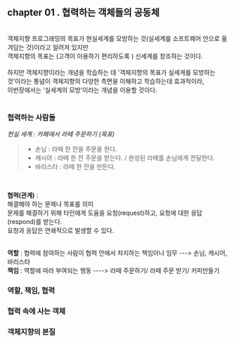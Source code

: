 ## chapter 01 . 협력하는 객체들의 공동체</br>
</br>
객체지향 프로그래밍의 목표가 현실세계를 모방하는 것(실세계를 소프트웨어 안으로 옮겨담는 것)이라고 알려져 있지만 </br>
객체지향의 목표는 (고객이 이용하기 편리하도록 ) 신세계를 창조하는 것이다. </br>
</br>
하지만 객체지향이라는 개념을 학습하는 데 '객체지향의 목표가 실세게를 모방하는 것'이라는 통념이 객체지향의 다양한 측면을 이해하고 학습하는데 효과적이라, </br>
이번장에서는 '실세계의 모방'이라는 개념을 이용할 것이다.
</br>
</br>

### 협력하는 사람들</br>
*현실 세계 : 카페에서 라떼 주문하기 (목표) </br>*
>  + 손님 : 라떼 한 잔을 주문을 한다.</br>
>  + 캐시어 : 라떼 한 잔 주문을 받는다. / 완성된 라떼를 손님에게 전달한다. </br>
>  + 바리스타 : 라떼 한 잔을 만든다. </br>
</br>

__협력(관계)__ :
</br>
해결해야 하는 문제나 목표를 의미</br>
문제를 해결하기 위해 타인에게 도움을 요청(request)하고, 요청에 대한 응답(respond)를 받는다.</br>
요청과 응답은 연쇄적으로 발생할 수 있다. </br> 
</br>
 
__역할__ : 협력에 참여하는 사람이 협력 안에서 차지하는 책임이나 임무 ---> 손님, 캐시어, 바리스타</br>
__책임__ : 역할에 따라 부여되는 행동 ----> 라떼 주문하기/ 라떼 주문 받기/ 커피만들기</br> 
### 역할, 책임, 협력</br>

### 협력 속에 사는 객체</br>

### 객체지향의 본질</br>





